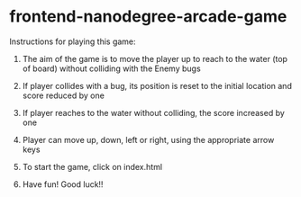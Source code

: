 frontend-nanodegree-arcade-game
===============================

Instructions for playing this game:

1) The aim of the game is to move the player up to reach to the water (top of board) without colliding with the Enemy bugs

2) If player collides with a bug, its position is reset to the initial location and score reduced by one

3) If player reaches to the water without colliding, the score increased by one

4) Player can move up, down, left or right, using the appropriate arrow keys

5) To start the game, click on index.html

6) Have fun!  Good luck!!
